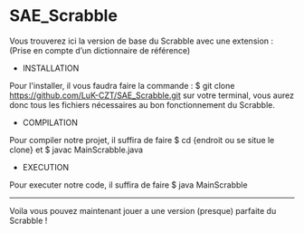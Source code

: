 # SAE_Scrabble

Vous trouverez ici la version de base du Scrabble avec une extension :
(Prise en compte d’un dictionnaire de référence)

- INSTALLATION 

Pour l'installer, il vous faudra faire la commande : $ git clone https://github.com/LuK-CZT/SAE_Scrabble.git sur votre terminal, vous aurez donc tous les fichiers nécessaires au bon fonctionnement du Scrabble.

- COMPILATION 

Pour compiler notre projet, il suffira de faire $ cd {endroit ou se situe le clone}
et $ javac MainScrabble.java

- EXECUTION

Pour executer notre code, il suffira de faire $ java MainScrabble


--------

Voila vous pouvez maintenant jouer a une version (presque) parfaite du Scrabble ! 
